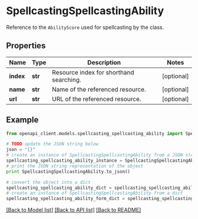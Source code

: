 # SpellcastingSpellcastingAbility

Reference to the `AbilityScore` used for spellcasting by the class.

## Properties
Name | Type | Description | Notes
------------ | ------------- | ------------- | -------------
**index** | **str** | Resource index for shorthand searching. | [optional] 
**name** | **str** | Name of the referenced resource. | [optional] 
**url** | **str** | URL of the referenced resource. | [optional] 

## Example

```python
from openapi_client.models.spellcasting_spellcasting_ability import SpellcastingSpellcastingAbility

# TODO update the JSON string below
json = "{}"
# create an instance of SpellcastingSpellcastingAbility from a JSON string
spellcasting_spellcasting_ability_instance = SpellcastingSpellcastingAbility.from_json(json)
# print the JSON string representation of the object
print SpellcastingSpellcastingAbility.to_json()

# convert the object into a dict
spellcasting_spellcasting_ability_dict = spellcasting_spellcasting_ability_instance.to_dict()
# create an instance of SpellcastingSpellcastingAbility from a dict
spellcasting_spellcasting_ability_form_dict = spellcasting_spellcasting_ability.from_dict(spellcasting_spellcasting_ability_dict)
```
[[Back to Model list]](../README.md#documentation-for-models) [[Back to API list]](../README.md#documentation-for-api-endpoints) [[Back to README]](../README.md)


